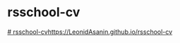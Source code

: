# rsschool-cv
[# rsschool-cv](https://LeonidAsanin.github.io/rsschool-cv)https://LeonidAsanin.github.io/rsschool-cv
